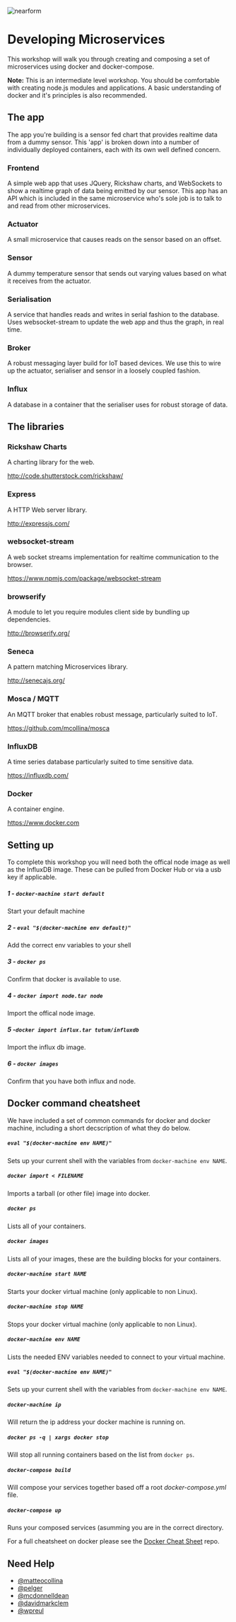 ![nearform](https://rawgit.com/nearform/msworkshop/master/assets/banner.svg)

# Developing Microservices
This workshop will walk you through creating and composing a set of
microservices using docker and docker-compose.

__Note:__ This is an intermediate level workshop. You should be comfortable
with creating node.js modules and applications. A basic understanding of docker
and it's principles is also recommended.

## The app
The app you're building is a sensor fed chart that provides realtime
data from a dummy sensor. This 'app' is broken down into a number of
individually deployed containers, each with its own well defined concern.

### Frontend
A simple web app that uses JQuery, Rickshaw charts, and WebSockets to show
a realtime graph of data being emitted by our sensor. This app has an API
which is included in the same microservice who's sole job is to talk to
and read from other microservices.

### Actuator
A small microservice that causes reads on the sensor based on an offset.

### Sensor
A dummy temperature sensor that sends out varying values based on what it
receives from the actuator.

### Serialisation
A service that handles reads and writes in serial fashion to the database. Uses
websocket-stream to update the web app and thus the graph, in real time.

### Broker
A robust messaging layer build for IoT based devices. We use this to wire up
the actuator, serialiser and sensor in a loosely coupled fashion.

### Influx
A database in a container that the serialiser uses for robust storage of data.

## The libraries

### Rickshaw Charts
A charting library for the web.

http://code.shutterstock.com/rickshaw/

### Express
A HTTP Web server library.

http://expressjs.com/

### websocket-stream
A web socket streams implementation for realtime communication to the browser.

https://www.npmjs.com/package/websocket-stream

### browserify
A module to let you require modules client side by bundling up dependencies.

http://browserify.org/

### Seneca
A pattern matching Microservices library.

http://senecajs.org/

### Mosca / MQTT
An MQTT broker that enables robust message, particularly suited to IoT.

https://github.com/mcollina/mosca

### InfluxDB
A time series database particularly suited to time sensitive data.

https://influxdb.com/

### Docker
A container engine.

https://www.docker.com

## Setting up
To complete this workshop you will need both the offical node image
as well as the InfluxDB image. These can be pulled from Docker Hub
or via a usb key if applicable.

##### 1 - `docker-machine start default`
Start your default machine

##### 2 - `eval "$(docker-machine env default)"`
Add the correct env variables to your shell

##### 3 - `docker ps`
Confirm that docker is available to use.

##### 4 - `docker import node.tar node`
Import the offical node image.

##### 5 -`docker import influx.tar tutum/influxdb`
Import the influx db image.

##### 6 - `docker images`
Confirm that you have both influx and node.

## Docker command cheatsheet
We have included a set of common commands for docker and docker machine, including
a short decscription of what they do below.

##### `eval "$(docker-machine env NAME)"`
Sets up your current shell with the variables from `docker-machine env NAME`.

##### `docker import < FILENAME`
Imports a tarball (or other file) image into docker.

##### `docker ps`
Lists all of your containers.

##### `docker images`
Lists all of your images, these are the building blocks for your containers.

##### `docker-machine start NAME`
Starts your docker virtual machine (only applicable to non Linux).

##### `docker-machine stop NAME`
Stops your docker virtual machine (only applicable to non Linux).

##### `docker-machine env NAME`
Lists the needed ENV variables needed to connect to your virtual machine.

##### `eval "$(docker-machine env NAME)"`
Sets up your current shell with the variables from `docker-machine env NAME`.

##### `docker-machine ip`
Will return the ip address your docker machine is running on.

##### `docker ps -q | xargs docker stop`
Will stop all running containers based on the list from `docker ps`.

##### `docker-compose build`
Will compose your services together based off a root _docker-compose.yml_ file.

##### `docker-compose up`
Runs your composed services (asumming you are in the correct directory.

For a full cheatsheet on docker please see the [Docker Cheat Sheet][] repo.

## Need Help

- [@matteocollina](https://twitter.com/matteocollina)
- [@pelger](https://twitter.com/pelger)
- [@mcdonnelldean](https://twitter.com/mcdonnelldean)
- [@davidmarkclem](https://twitter.com/davidmarkclem)
- [@wpreul](https://twitter.com/wpreul)

[Docker Cheat Sheet]: https://github.com/wsargent/docker-cheat-sheet
